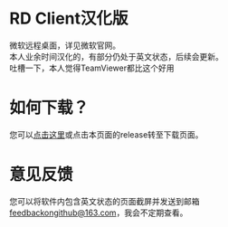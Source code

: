 # RD Client汉化版
微软远程桌面，详见微软官网。<br>
本人业余时间汉化的，有部分仍处于英文状态，后续会更新。<br>
吐槽一下，本人觉得TeamViewer都比这个好用
# 如何下载？
您可以<a href="https://github.com/FunMinecraft/Microsoft_Remote_Desktop_Clients/releases">点击这里</a>或点击本页面的release转至下载页面。
# 意见反馈
您可以将软件内包含英文状态的页面截屏并发送到邮箱 feedbackongithub@163.com，我会不定期查看。
